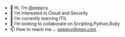 - 👋 Hi, I’m @peppcy
- 👀 I’m interested in Cloud and Security
- 🌱 I’m currently learning ITIL
- 💞️ I’m looking to collaborate on Scripting,Python,Ruby 
- 📫 How to reach me ... peppcy@msn.com

<!---
peppcy/peppcy is a ✨ special ✨ repository because its `README.md` (this file) appears on your GitHub profile.
You can click the Preview link to take a look at your changes.
--->
